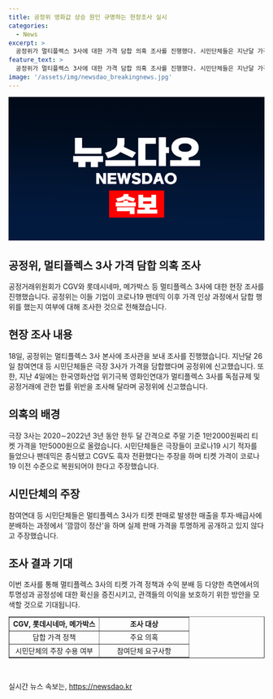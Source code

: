```yaml
---
title: 공정위 영화값 상승 원인 규명하는 현장조사 실시
categories:
  - News
excerpt: >
  공정위가 멀티플렉스 3사에 대한 가격 담합 의혹 조사를 진행했다. 시민단체들은 지난달 가격 담합을 고발, 이들 기업이 코로나19 이후 티켓가격을 올리며 손실을 입은 것으로 주장. 또한, 투명성 부족 등을 지적하며 공정위에 신고했다. 4일에는 영화산업 단체가 멀티플렉스 3사의 독점규제 및 가격정보 공개 문제에 대해 조사해 달라며 공정위에 신고했다.
feature_text: >
  공정위가 멀티플렉스 3사에 대한 가격 담합 의혹 조사를 진행했다. 시민단체들은 지난달 가격 담합을 고발, 이들 기업이 코로나19 이후 티켓가격을 올리며 손실을 입은 것으로 주장. 또한, 투명성 부족 등을 지적하며 공정위에 신고했다. 4일에는 영화산업 단체가 멀티플렉스 3사의 독점규제 및 가격정보 공개 문제에 대해 조사해 달라며 공정위에 신고했다.
image: '/assets/img/newsdao_breakingnews.jpg'
---
```


<p><img src="/assets/img/newsdao_breakingnews.jpg" alt="pcversion 속보" /></p>

<h2 data-ke-size="size26">공정위, 멀티플렉스 3사 가격 담합 의혹 조사</h2>

<p data-ke-size="size16">공정거래위원회가 CGV와 롯데시네마, 메가박스 등 멀티플렉스 3사에 대한 현장 조사를 진행했습니다. 공정위는 이들 기업이 코로나19 팬데믹 이후 가격 인상 과정에서 담합 행위를 했는지 여부에 대해 조사한 것으로 전해졌습니다.</p>

<h2 data-ke-size="size24">현장 조사 내용</h2>

<p data-ke-size="size16">18일, 공정위는 멀티플렉스 3사 본사에 조사관을 보내 조사를 진행했습니다. 지난달 26일 참여연대 등 시민단체들은 극장 3사가 가격을 담합했다며 공정위에 신고했습니다. 또한, 지난 4일에는 한국영화산업 위기극복 영화인연대가 멀티플렉스 3사를 독점규제 및 공정거래에 관한 법률 위반을 조사해 달라며 공정위에 신고했습니다.</p>

<h2 data-ke-size="size24">의혹의 배경</h2>

<p data-ke-size="size16">극장 3사는 2020∼2022년 3년 동안 한두 달 간격으로 주말 기준 1만2000원짜리 티켓 가격을 1만5000원으로 올렸습니다. 시민단체들은 극장들이 코로나19 시기 적자를 들었으나 팬데믹은 종식됐고 CGV도 흑자 전환했다는 주장을 하며 티켓 가격이 코로나19 이전 수준으로 복원되어야 한다고 주장했습니다.</p>

<h2 data-ke-size="size24">시민단체의 주장</h2>

<p data-ke-size="size16">참여연대 등 시민단체들은 멀티플렉스 3사가 티켓 판매로 발생한 매출을 투자·배급사에 분배하는 과정에서 '깜깜이 정산'을 하며 실제 판매 가격을 투명하게 공개하고 있지 않다고 주장했습니다.</p>

<h2 data-ke-size="size24">조사 결과 기대</h2>

<p data-ke-size="size16">이번 조사를 통해 멀티플렉스 3사의 티켓 가격 정책과 수익 분배 등 다양한 측면에서의 투명성과 공정성에 대한 확신을 증진시키고, 관객들의 이익을 보호하기 위한 방안을 모색할 것으로 기대됩니다.</p>

<table style="width: 100%;" border="1">
<tbody>
<tr>
<td style="text-align: center; width: 50%; height: 17px;"><b>CGV, 롯데시네마, 메가박스</b></td>
<td style="text-align: center; height: 17px;"><b>조사 대상</b></td>
</tr>
<tr>
<td style="text-align: center; width: 50%; height: 17px;">담합 가격 정책</td>
<td style="text-align: center; height: 17px;">주요 의혹</td>
</tr>
<tr>
<td style="text-align: center; width: 50%; height: 17px;">시민단체의 주장 수용 여부</td>
<td style="text-align: center; height: 17px;">참여단체 요구사항</td>
</tr>
</tbody>
</table>

<p data-ke-size="size16">&nbsp;</p>
실시간 뉴스 속보는, <a href="https://newsdao.kr" rel="dofollow">https://newsdao.kr</a>


